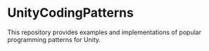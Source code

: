 # UnityCodingPatterns
This repository provides examples and implementations of popular programming patterns for Unity.
